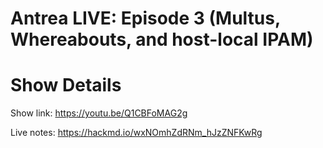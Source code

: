 # Antrea LIVE: Episode 3 (Multus, Whereabouts, and host-local IPAM)

# Show Details

Show link: https://youtu.be/Q1CBFoMAG2g

Live notes: https://hackmd.io/wxNOmhZdRNm_hJzZNFKwRg 
